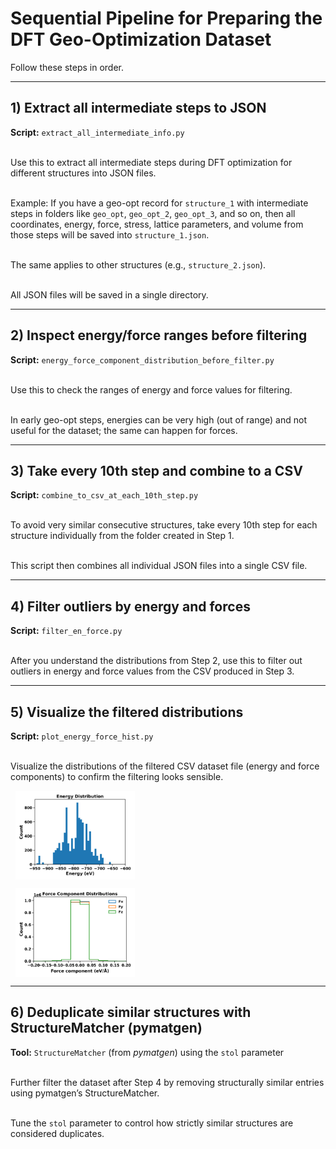 <h1 align="left"><b>Sequential Pipeline for Preparing the DFT Geo-Optimization Dataset</b></h1>



<p align="justify">

Follow these steps in order.

</p>



<hr/>



<h2><b>1) Extract all intermediate steps to JSON</b></h2>



<p align="justify">



<strong>Script:</strong> <code>extract\_all\_intermediate\_info.py</code> <br><br>

Use this to extract all intermediate steps during DFT optimization for different structures into JSON files. <br><br>

Example: If you have a geo-opt record for <code>structure\_1</code> with intermediate steps in folders like <code>geo\_opt</code>, <code>geo\_opt\_2</code>, <code>geo\_opt\_3</code>, and so on, then all coordinates, energy, force, stress, lattice parameters, and volume from those steps will be saved into <code>structure\_1.json</code>. <br><br>

The same applies to other structures (e.g., <code>structure\_2.json</code>). <br><br>

All JSON files will be saved in a single directory.



</p>



<hr/>



<h2><b>2) Inspect energy/force ranges before filtering</b></h2>



<p align="justify">



<strong>Script:</strong> <code>energy\_force\_component\_distribution\_before\_filter.py</code> <br><br>

Use this to check the ranges of energy and force values for filtering. <br><br>

In early geo-opt steps, energies can be very high (out of range) and not useful for the dataset; the same can happen for forces.



</p>



<hr/>



<h2><b>3) Take every 10th step and combine to a CSV</b></h2>



<p align="justify">



<strong>Script:</strong> <code>combine\_to\_csv\_at\_each\_10th\_step.py</code> <br><br>

To avoid very similar consecutive structures, take every 10th step for each structure individually from the folder created in Step 1. <br><br>

This script then combines all individual JSON files into a single CSV file.



</p>



<hr/>



<h2><b>4) Filter outliers by energy and forces</b></h2>



<p align="justify">



<strong>Script:</strong> <code>filter\_en\_force.py</code> <br><br>

After you understand the distributions from Step 2, use this to filter out outliers in energy and force values from the CSV produced in Step 3.



</p>



<hr/>



<h2><b>5) Visualize the filtered distributions</b></h2>



<p align="justify">

<strong>Script:</strong> <code>plot\_energy\_force\_hist.py</code> <br><br>

Visualize the distributions of the filtered CSV dataset file (energy and force components) to confirm the filtering looks sensible.

</p>



<p align="center">

&nbsp; <img src="../IMG/energy.png"  alt="Energy distribution histogram"        width="38%" style="vertical-align:middle;"/>

&nbsp; <img src="../IMG/forces.png"  alt="Force component distributions (Fx, Fy, Fz)" width="38%" style="vertical-align:middle;"/>

</p>



<hr/>



<h2><b>6) Deduplicate similar structures with StructureMatcher (pymatgen)</b></h2>



<p align="justify">



<strong>Tool:</strong> <code>StructureMatcher</code> (from <i>pymatgen</i>) using the <code>stol</code> parameter <br><br>

Further filter the dataset after Step 4 by removing structurally similar entries using pymatgen’s StructureMatcher. <br><br>

Tune the <code>stol</code> parameter to control how strictly similar structures are considered duplicates.



</p>



